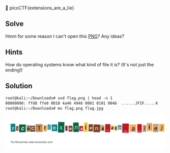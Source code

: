 :checkered_flag: picoCTF{extensions_are_a_lie}

## Solve
Hmm for some reason I can't open this [PNG](https://2018shell.picoctf.com/static/0fde1a3e09824365348827194db9cdde/flag.png)? Any ideas?

## Hints
How do operating systems know what kind of file it is? (It's not just the ending!)

## Solution
```
root@kali:~/Downloads# xxd flag.png | head -n 1
00000000: ffd8 ffe0 0010 4a46 4946 0001 0101 004b  ......JFIF.....K
root@kali:~/Downloads# mv flag.png flag.jpg
```

![1](https://raw.githubusercontent.com/shoulderhu/wordpress/master/picoCTF/2018/Forensics/Forensics%20Warmup%202/Forensics-Warmup-2.jpg)
